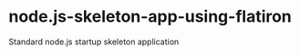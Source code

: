 node.js-skeleton-app-using-flatiron
===================================

Standard node.js startup skeleton application
